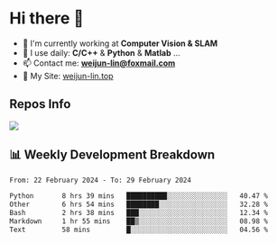 # Hi there 👋

<!--
**Weijun-Lin/Weijun-Lin** is a ✨ _special_ ✨ repository because its `README.md` (this file) appears on your GitHub profile.

Here are some ideas to get you started:

- 🔭 I’m currently working on ...
- 🌱 I’m currently learning ...
- 👯 I’m looking to collaborate on ...
- 🤔 I’m looking for help with ...
- 💬 Ask me about ...
- 📫 How to reach me: ...
- 😄 Pronouns: ...
- ⚡ Fun fact: ...
-->

- 🏢 I'm currently working at **Computer Vision & SLAM**
- 🚀 I use daily: **C/C++** & **Python** & **Matlab** ...
- 📫 Contact me: **weijun-lin@foxmail.com**
- 🔗 My Site: [weijun-lin.top](https://weijun-lin.top/)

  

## Repos Info
![](https://github-readme-stats.vercel.app/api?username=Weijun-Lin&theme=cobalt)

## 📊 Weekly Development Breakdown

<!--START_SECTION:waka-->

```txt
From: 22 February 2024 - To: 29 February 2024

Python       8 hrs 39 mins   ██████████░░░░░░░░░░░░░░░   40.47 %
Other        6 hrs 54 mins   ████████░░░░░░░░░░░░░░░░░   32.28 %
Bash         2 hrs 38 mins   ███░░░░░░░░░░░░░░░░░░░░░░   12.34 %
Markdown     1 hr 55 mins    ██▒░░░░░░░░░░░░░░░░░░░░░░   08.98 %
Text         58 mins         █░░░░░░░░░░░░░░░░░░░░░░░░   04.56 %
```

<!--END_SECTION:waka-->
